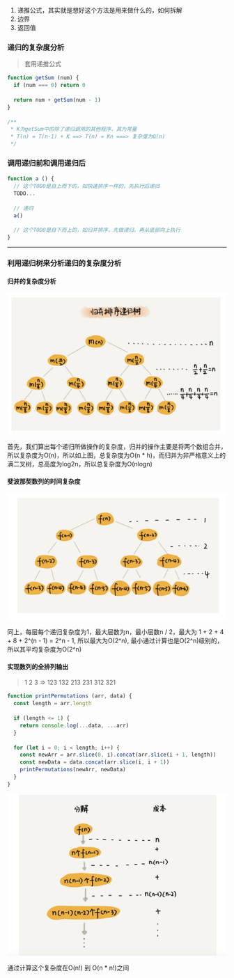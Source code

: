 1. 递推公式，其实就是想好这个方法是用来做什么的，如何拆解
2. 边界
3. 返回值

### 递归的复杂度分析

> 套用递推公式

```javascript
function getSum (num) {
  if (num === 0) return 0

  return num + getSum(num - 1)
}

/**
 * K为getSum中的除了递归调用的其他程序，其为常量
 * T(n) = T(n-1) + K ==> T(n) = Kn ===> 复杂度为O(n)
 */
```

### 调用递归前和调用递归后

```javascript
function a () {
  // 这个TODO是自上而下的，如快速排序一样的，先执行后递归
  TODO...

  // 递归
  a()

  // 这个TODO是自下而上的，如归并排序，先做递归，再从底部向上执行
}
```

---

### 利用递归树来分析递归的复杂度分析

#### 归并的复杂度分析

![归并](./assets/2.png)

首先，我们算出每个递归所做操作的复杂度，归并的操作主要是将两个数组合并，所以复杂度为O(n)，所以如上图，总复杂度为O(n * h)，而归并为非严格意义上的满二叉树，总高度为log2n，所以总复杂度为O(nlogn)

#### 斐波那契数列的时间复杂度

![斐波那契数](./assets/3.jpg)

同上，每层每个递归复杂度为1，最大层数为n，最小层数n / 2，最大为 1 + 2 + 4 + 8 + 2^(n - 1) = 2^n - 1, 所以最大为O(2^n), 最小通过计算也是O(2^n)级别的，所以其平均复杂度为O(2^n)

#### 实现数列的全排列输出

> 1 2 3 => 123 132 213 231 312 321

```javascript
function printPermutations (arr, data) {
  const length = arr.length

  if (length <= 1) {
    return console.log(...data, ...arr)
  }

  for (let i = 0; i < length; i++) {
    const newArr = arr.slice(0, i).concat(arr.slice(i + 1, length))
    const newData = data.concat(arr.slice(i, i + 1))
    printPermutations(newArr, newData)
  }
}
```

![数列排序](./assets/4.jpg)

通过计算这个复杂度在O(n!) 到 O(n * n!)之间